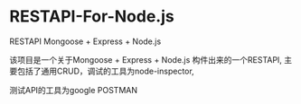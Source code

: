 RESTAPI-For-Node.js
===================

RESTAPI  Mongoose + Express + Node.js

该项目是一个关于Mongoose + Express + Node.js 构件出来的一个RESTAPI, 主要包括了通用CRUD，调试的工具为node-inspector,

测试API的工具为google POSTMAN
